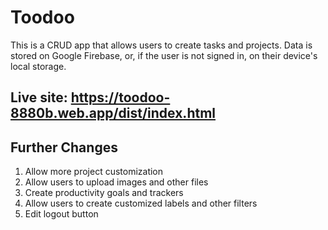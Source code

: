 # Toodoo

This is a CRUD app that allows users to create tasks and projects. Data is stored on Google Firebase, or, if the user is not signed in, on their device's local storage.

## Live site: https://toodoo-8880b.web.app/dist/index.html

## Further Changes
1. Allow more project customization
2. Allow users to upload images and other files
3. Create productivity goals and trackers
4. Allow users to create customized labels and other filters
5. Edit logout button
